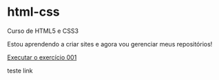 # html-css
 Curso de HTML5 e CSS3

Estou aprendendo a criar sites e agora vou gerenciar meus repositórios!

<a href="https://alexandretessaro.github.io/html-css/exercicios/001/index.html">Executar o exercício 001</a>
 
 teste link